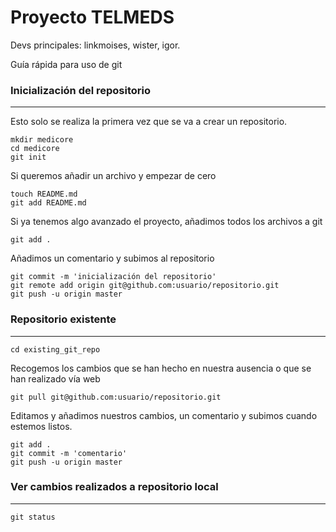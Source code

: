 # Proyecto TELMEDS

Devs principales: linkmoises, wister, igor.

Guía rápida para uso de git

### Inicialización del repositorio
***
Esto solo se realiza la primera vez que se va a crear un repositorio.
```
mkdir medicore
cd medicore
git init
```

Si queremos añadir un archivo y empezar de cero

```
touch README.md
git add README.md
```

Si ya tenemos algo avanzado el proyecto, añadimos todos los archivos a git

```
git add .
```
Añadimos un comentario y subimos al repositorio
```
git commit -m 'inicialización del repositorio'
git remote add origin git@github.com:usuario/repositorio.git
git push -u origin master
```

### Repositorio existente
***
```
cd existing_git_repo
```
Recogemos los cambios que se han hecho en nuestra ausencia o que se han realizado vía web
```
git pull git@github.com:usuario/repositorio.git
```
Editamos y añadimos nuestros cambios, un comentario y subimos cuando estemos listos.
```
git add .
git commit -m 'comentario'
git push -u origin master
```

### Ver cambios realizados a repositorio local
***
```
git status
```
